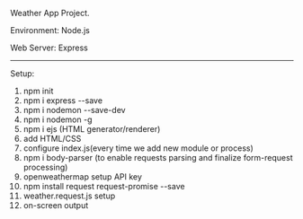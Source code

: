 Weather App Project.

Environment: Node.js

Web Server: Express

---

Setup:

1. npm init
2. npm i express --save
3. npm i nodemon --save-dev
4. npm i nodemon -g
5. npm i ejs (HTML generator/renderer)
6. add HTML/CSS
7. configure index.js(every time we add new module or process)
8. npm i body-parser (to enable requests parsing and finalize form-request processing)
9. openweathermap setup API key
10. npm install request request-promise --save
11. weather.request.js setup
12. on-screen output
